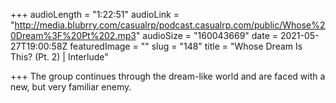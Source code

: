 +++
audioLength = "1:22:51"
audioLink = "http://media.blubrry.com/casualrp/podcast.casualrp.com/public/Whose%20Dream%3F%20Pt%202.mp3"
audioSize = "160043669"
date = 2021-05-27T19:00:58Z
featuredImage = ""
slug = "148"
title = "Whose Dream Is This? (Pt. 2) | Interlude"

+++
The group continues through the dream-like world and are faced with a new, but very familiar enemy.